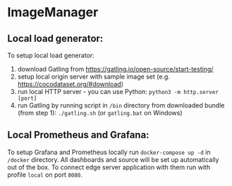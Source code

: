 # ImageManager

## Local load generator:

To setup local load generator:
1. download Gatling from https://gatling.io/open-source/start-testing/
2. setup local origin server with sample image set (e.g. https://cocodataset.org/#download)
3. run local HTTP server - you can use Python: `python3 -m http.server [port]`
4. run Gatling by running script in `/bin` directory from downloaded bundle (from step 1): `./gatling.sh` (or `gatling.bat` on Windows)

## Local Prometheus and Grafana:

To setup Grafana and Prometheus locally run `docker-compose up -d` in `/docker` directory. All dashboards and source
will be set up automatically out of the box. To connect edge server application with them run with profile `local` on port `8080`.